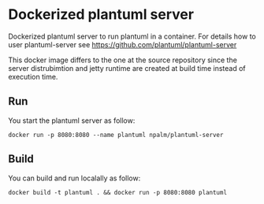 # Dockerized plantuml server

Dockerized plantuml server to run plantuml in a container. For details how to user plantuml-server see https://github.com/plantuml/plantuml-server

This docker image differs to the one at the source repository since the server distrubimtion and jetty runtime are created at build time instead of execution time. 

## Run

You start the plantuml server as follow:
```
docker run -p 8080:8080 --name plantuml npalm/plantuml-server
```

## Build
You can build and run localally as follow:
```
docker build -t plantuml . && docker run -p 8080:8080 plantuml
```
